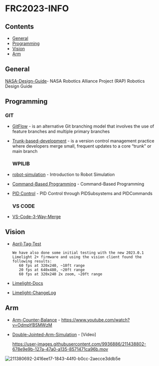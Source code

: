 # FRC2023-INFO


## Contents

- [General](#general)
- [Programming](#programming)
- [Vision](#vision)
- [Arm](#arm)

## General
[NASA-Design-Guide](https://robotics.nasa.gov/downloads/nasarap-rdc-v101-compressed.pdf)- NASA Robotics Alliance Project (RAP) Robotics Design Guide

## Programming


  ### GIT
  - [GitFlow](https://www.atlassian.com/git/tutorials/comparing-workflows/gitflow-workflow) -  is an alternative Git branching model that involves the use of feature branches and multiple primary branches
- [Trunk-based-development](https://www.atlassian.com/continuous-delivery/continuous-integration/trunk-based-development) - is a version control management practice where developers merge small, frequent updates to a core “trunk” or main branch

  ### WPILIB
- [robot-simulation](https://docs.wpilib.org/en/stable/docs/software/wpilib-tools/robot-simulation/introduction.html) - Introduction to Robot Simulation
- [Command-Based Programming](https://docs.wpilib.org/en/stable/docs/software/commandbased/index.html) - Command-Based Programming
- [PID Control](https://docs.wpilib.org/en/stable/docs/software/commandbased/pid-subsystems-commands.html#pid-control-through-pidsubsystems-and-pidcommands) - PID Control through PIDSubsystems and PIDCommands

  ### VS CODE
- [VS-Code-3-Way-Merge](https://github.com/eol70/FRC2023-INFO/blob/main/VS-Code-Merge.md)


## Vision

- [April-Tag-Test](https://www.chiefdelphi.com/t/team-3467-2023-build-blog/417264/48) 

      We have also done some initial testing with the new 2023.0.1 Limelight 2+ firmware and using the vision client found the following results:
         60 fps at 320x240, ~10ft range
         20 fps at 640x480, ~20ft range
         60 fps at 320x240 2x zoom, ~20ft range
         
- [Limelight-Docs](https://docs.limelightvision.io/en/latest/getting_started.html) 
- [Limelight-ChangeLog](https://docs.limelightvision.io/en/latest/software_change_log.html) 

## Arm

- [Arm-Counter-Balance](https://www.chiefdelphi.com/t/team-846-gravity-arm-counterbalancing-video/368195) - https://www.youtube.com/watch?v=OdmpYBSMWzM
- [Double-Jointed-Arm-Simulation](https://github.com/WHS-FRC-3467/DoubleJointedArmSim/tree/double-with-wrist#double-jointed-arm-simulation)
      - [Video] 
      
     https://user-images.githubusercontent.com/9936886/211438802-678e9e9b-127a-47a0-a135-8571471ca96b.mov


![211380692-2416ee17-1843-44f0-b0cc-2aecce3ddb5e](https://user-images.githubusercontent.com/38659431/213076505-0b6e1a7e-a739-4e20-960c-8522bdb565ea.jpg)




